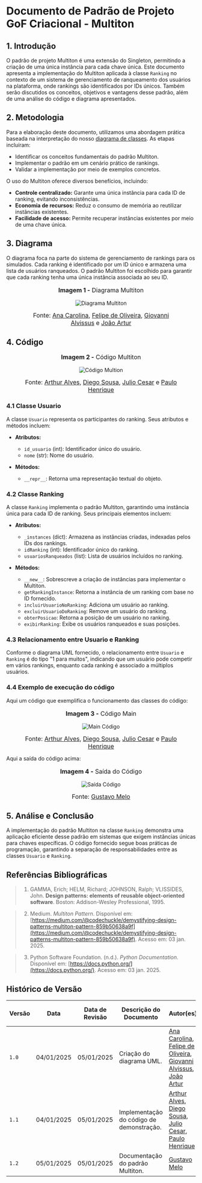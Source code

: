# **Documento de Padrão de Projeto GoF Criacional - Multiton**

## **1. Introdução**

O padrão de projeto Multiton é uma extensão do Singleton, permitindo a criação de uma única instância para cada chave única. Este documento apresenta a implementação do Multiton aplicada à classe `Ranking` no contexto de um sistema de gerenciamento de ranqueamento dos usuários na plataforma, onde rankings são identificados por IDs únicos. Também serão discutidos os conceitos, objetivos e vantagens desse padrão, além de uma análise do código e diagrama apresentados.

## **2. Metodologia**

Para a elaboração deste documento, utilizamos uma abordagem prática baseada na interpretação do nosso [diagrama de classes](https://unbarqdsw2024-2.github.io/2024.2_G3_Aprender_Entrega_02/#/Modelagem/2.1.2.DiagramaClasses). As etapas incluíram:

- Identificar os conceitos fundamentais do padrão Multiton.
- Implementar o padrão em um cenário prático de rankings.
- Validar a implementação por meio de exemplos concretos.

O uso do Multiton oferece diversos benefícios, incluindo:

- **Controle centralizado:** Garante uma única instância para cada ID de ranking, evitando inconsistências.
- **Economia de recursos:** Reduz o consumo de memória ao reutilizar instâncias existentes.
- **Facilidade de acesso:** Permite recuperar instâncias existentes por meio de uma chave única.

## **3. Diagrama**

O diagrama foca na parte do sistema de gerenciamento de rankings para os simulados. Cada ranking é identificado por um ID único e armazena uma lista de usuários ranqueados. O padrão Multiton foi escolhido para garantir que cada ranking tenha uma única instância associada ao seu ID.

<center>
<div style="max-width:800px;">
<figure markdown>
<font size="3"><p style="text-align: center"><b>Imagem 1 -</b> Diagrama Multiton</p></font>

![Diagrama Multiton](../../assets/gof-criacional-multiton.png)

<font size="3"><p style="text-align: center">Fonte: [Ana Carolina](https://github.com/CarolCoCe), [Felipe de Oliveira](https://github.com/M0tt1nh4), [Giovanni Alvissus](https://github.com/giovanniacg) e [João Artur](https://github.com/joao-artl)</p></font>
</figure>
</div>
</center>

## **4. Código**

<center>
<div style="max-width:850px;">
<figure markdown>
<font size="3"><p style="text-align: center"><b>Imagem 2 -</b> Código Multiton</p></font>

![Código Multion](../../assets/gof-criacional-multiton-codigo.png)

<font size="3"><p style="text-align: center">Fonte: [Arthur Alves](https://github.com/Arthrok), [Diego Sousa](https://github.com/DiegoSousaLeite), [Julio Cesar](https://github.com/julio-dourado) e [Paulo Henrique](https://github.com/paulomh)</p></font>
</figure>
</div>
</center>

### **4.1 Classe Usuario**

A classe `Usuario` representa os participantes do ranking. Seus atributos e métodos incluem:

- **Atributos:**
  - `id_usuario` (int): Identificador único do usuário.
  - `nome` (str): Nome do usuário.

- **Métodos:**
  - `__repr__`: Retorna uma representação textual do objeto.

### **4.2 Classe Ranking**

A classe `Ranking` implementa o padrão Multiton, garantindo uma instância única para cada ID de ranking. Seus principais elementos incluem:

- **Atributos:**
  - `_instances` (dict): Armazena as instâncias criadas, indexadas pelos IDs dos rankings.
  - `idRanking` (int): Identificador único do ranking.
  - `usuariosRanqueados` (list): Lista de usuários incluídos no ranking.

- **Métodos:**
  - `__new__`: Sobrescreve a criação de instâncias para implementar o Multiton.
  - `getRankingInstance`: Retorna a instância de um ranking com base no ID fornecido.
  - `incluirUsuarioNoRanking`: Adiciona um usuário ao ranking.
  - `excluirUsuarioDoRanking`: Remove um usuário do ranking.
  - `obterPosicao`: Retorna a posição de um usuário no ranking.
  - `exibirRanking`: Exibe os usuários ranqueados e suas posições.

### **4.3 Relacionamento entre Usuario e Ranking**

Conforme o diagrama UML fornecido, o relacionamento entre `Usuario` e `Ranking` é do tipo "1 para muitos", indicando que um usuário pode competir em vários rankings, enquanto cada ranking é associado a múltiplos usuários.

### **4.4 Exemplo de execução do código**

Aqui um código que exemplifica o funcionamento das classes do código:

<center>
<div style="max-width:750px;">
<figure markdown>
<font size="3"><p style="text-align: center"><b>Imagem 3 -</b> Código Main</p></font>

![Main Código](../../assets/gof-criacional-multiton-main.png)

<font size="3"><p style="text-align: center">Fonte: [Arthur Alves](https://github.com/Arthrok), [Diego Sousa](https://github.com/DiegoSousaLeite), [Julio Cesar](https://github.com/julio-dourado) e [Paulo Henrique](https://github.com/paulomh)</p></font>
</figure>
</div>
</center>

Aqui a saída do código acima:

<center>
<div style="max-width:750px;">
<figure markdown>
<font size="3"><p style="text-align: center"><b>Imagem 4 -</b> Saída do Código</p></font>

![Saída Código](../../assets/gof-criacional-multiton-saida.png)

<font size="3"><p style="text-align: center">Fonte: [Gustavo Melo](https://github.com/gusrberto)</p></font>
</figure>
</div>
</center>

## **5. Análise e Conclusão**

A implementação do padrão Multiton na classe `Ranking` demonstra uma aplicação eficiente desse padrão em sistemas que exigem instâncias únicas para chaves específicas. O código fornecido segue boas práticas de programação, garantindo a separação de responsabilidades entre as classes `Usuario` e `Ranking`.

## **Referências Bibliográficas**

> 1. GAMMA, Erich; HELM, Richard; JOHNSON, Ralph; VLISSIDES, John. **Design patterns: elements of reusable object-oriented software**. Boston: Addison-Wesley Professional, 1995.

> 2. Medium. *Multiton Pattern*. Disponível em: [https://medium.com/@codechuckle/demystifying-design-patterns-multiton-pattern-859b50638a9f](https://medium.com/@codechuckle/demystifying-design-patterns-multiton-pattern-859b50638a9f). Acesso em: 03 jan. 2025. 

> 3. Python Software Foundation. (n.d.). *Python Documentation*. Disponível em: [https://docs.python.org/](https://docs.python.org/). Acesso em: 03 jan. 2025.

## **Histórico de Versão**

| Versão | Data       | Data de Revisão | Descrição do Documento                         | Autor(es)                                                | Revisor(es)                                       | Detalhes da revisão                                                                                         |
|-------|------------|-----------------|-------------------------------------------------|----------------------------------------------------------|---------------------------------------------------|-------------------------------------------------------------------------------------------------------------|
| `1.0`   | 04/01/2025 | 05/01/2025      | Criação do diagrama UML.                        | [Ana Carolina](https://github.com/CarolCoCe), [Felipe de Oliveira](https://github.com/M0tt1nh4), [Giovanni Alvissus](https://github.com/giovanniacg), [João Artur](https://github.com/joao-artl) | [Gustavo Melo](https://github.com/gusrberto) | [#7](https://github.com/UnBArqDsw2024-2/2024.2_G3_Aprender_Entrega_03/pull/7)|
| `1.1`   | 04/01/2025 | 05/01/2025      | Implementação do código de demonstração.           | [Arthur Alves](https://github.com/Arthrok), [Diego Sousa](https://github.com/DiegoSousaLeite), [Julio Cesar](https://github.com/julio-dourado), [Paulo Henrique](https://github.com/paulomh) | [Gustavo Melo](https://github.com/gusrberto)  | [#7](https://github.com/UnBArqDsw2024-2/2024.2_G3_Aprender_Entrega_03/pull/7)|
| `1.2`   | 05/01/2025 | 05/01/2025      | Documentação do padrão Multiton.                | [Gustavo Melo](https://github.com/gusrberto)              | [Danilo Naves](https://github.com/DaniloNavesS) | [#7](https://github.com/UnBArqDsw2024-2/2024.2_G3_Aprender_Entrega_03/pull/7)|